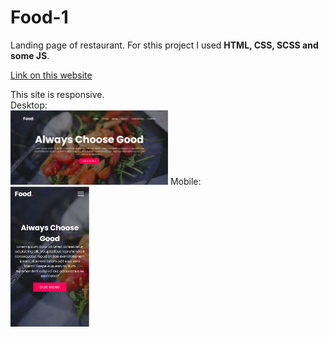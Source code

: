 # Food-1
Landing page of restaurant.
For sthis project I used __HTML, CSS, SCSS and some JS__.

[Link on this website](https://k-a-webdev.github.io/Food-1/)

This site is responsive. \
Desktop: \
<img src="images/Desktop.png" style="width: 50%" title="Desktop size" />
Mobile: \
<img src="images/Mobile.png" style="width: 25%" title="Mesktop size" />

